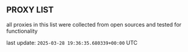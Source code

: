 ## PROXY LIST

all proxies in this list were collected from open sources and tested for functionality

last update: `2025-03-28 19:36:35.680339+00:00` UTC